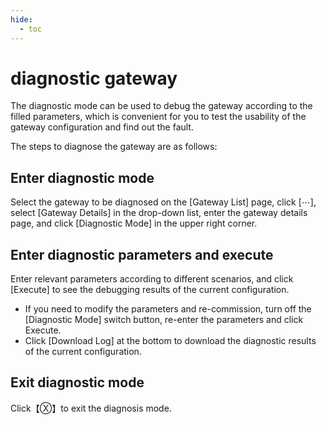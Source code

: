 ```yaml
---
hide:
  - toc
---
```


# diagnostic gateway

The diagnostic mode can be used to debug the gateway according to the filled parameters, which is convenient for you to test the usability of the gateway configuration and find out the fault.

The steps to diagnose the gateway are as follows:

## Enter diagnostic mode

Select the gateway to be diagnosed on the [Gateway List] page, click [⋯], select [Gateway Details] in the drop-down list, enter the gateway details page, and click [Diagnostic Mode] in the upper right corner.


## Enter diagnostic parameters and execute

Enter relevant parameters according to different scenarios, and click [Execute] to see the debugging results of the current configuration.

- If you need to modify the parameters and re-commission, turn off the [Diagnostic Mode] switch button, re-enter the parameters and click Execute.
- Click [Download Log] at the bottom to download the diagnostic results of the current configuration.



## Exit diagnostic mode

Click【Ⓧ】to exit the diagnosis mode.